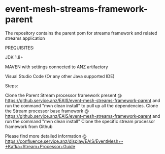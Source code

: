 # event-mesh-streams-framework-parent
The repository contains the parent pom for streams framework and related streams application


PREQUISITES:

JDK 1.8+

MAVEN with settings connected to ANZ artifactory

Visual Studio Code (Or any other Java supported IDE)

Steps:

Clone the Parent Stream processor framework present @ https://github.service.anz/EAIS/event-mesh-streams-framework-parent and run the command "mvn clean install" to pull up all the dependencies.
Clone the Stream processor base framework @ https://github.service.anz/EAIS/event-mesh-streams-framework-parent and run the command "mvn clean install"
Clone the specific stream processor framework from Github 

Please find more detailed information @ https://confluence.service.anz/display/EAIS/EventMesh+-+Kafka+Stream+Processor+Guide
